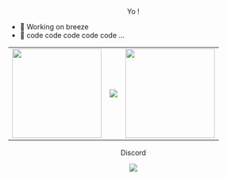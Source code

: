 <p align='center'>
  Yo !
</p>

- 🔭 Working on breeze
- 🌱 code code code code code ...

<table width="100%" align="center">
  <tr>
    <td>
<img height="180em" src="https://github-readme-stats.vercel.app/api?username=crizmo&show_icons=true&theme=radical" /> </td>
<td><img src="https://api-breeze.herokuapp.com/api/784141856426033233" />
 <td> <img height="180em" src="https://github-readme-stats.vercel.app/api/top-langs?username=crizmo&show_icons=true&locale=en&layout=compact&theme=radical"/> </td>
  </tr>
 <table>

<p align='center'>
  Discord
</p>

<p align='center'>
  <a href="https://discord.gg/Ecy6WpEZsD"><img src="https://invidget.switchblade.xyz/Ecy6WpEZsD" /></a>
</p>
  

